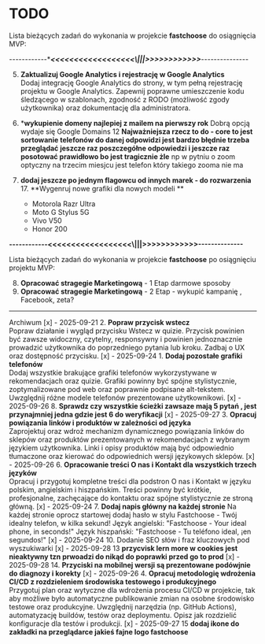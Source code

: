 # TODO

Lista bieżących zadań do wykonania w projekcie **fastchoose** do osiągnięcia MVP:

------------****************<<<<<<<<<<<<<<<<<<\\\|||>>>>>>>>>>>>***************---------------



5. **Zaktualizuj Google Analytics i rejestrację w Google Analytics**  
   Dodaj integrację Google Analytics do strony, w tym pełną rejestrację projektu w Google Analytics. Zapewnij poprawne umieszczenie kodu śledzącego w szablonach, zgodność z RODO (możliwość zgody użytkownika) oraz dokumentację dla administratora.

11. ***wykupienie domeny najlepiej z mailem na pierwszy rok**
    Dobrą opcją wydaje się  Google Domains
12 **Najważniejsza rzecz to do - core to jest sortowanie telefonów do danej odpowidzi jest bardzo błędnie trzeba przeglądać jeszcze raz poszczegółne odpowiedzi i jeszcze raz posotować prawidłowo bo jest tragicznie żle**
    np w pytniu o zoom optyczny na trzecim miesjcu jest telefon który takiego zooma nie ma
    
16. **dodaj jeszcze po jednym flagowcu od innych marek - do rozwarzenia**
    17. **Wygenruj nowe grafiki dla nowych modeli **
    -  Motorola Razr Ultra
    -  Moto G Stylus 5G
    -  Vivo V50
    -  Honor 200

    
**------------<<<<<<<<<<<<<<<<<<\\\|||>>>>>>>>>>>>--------------**

Lista bieżących zadań do wykonania w projekcie **fastchoose** po osiągnięciu projektu MVP:

8. **Opracować stragegie Marketingową** - 1 Etap darmowe sposoby
9. **Opracować stragegie Marketingową** - 2 Etap - wykupić kampanię , Facebook, zeta?

   
-----------------
Archiwum 
[x] - 2025-09-21 2. **Popraw przycisk wstecz**  
   Popraw działanie i wygląd przycisku Wstecz w quizie. Przycisk powinien być zawsze widoczny, czytelny, responsywny i powinien jednoznacznie prowadzić użytkownika do poprzedniego pytania lub kroku. Zadbaj o UX oraz dostępność przycisku.
[x] - 2025-09-24 1. **Dodaj pozostałe grafiki telefonów**  
   Dodaj wszystkie brakujące grafiki telefonów wykorzystywane w rekomendacjach oraz quizie. Grafiki powinny być spójne stylistycznie, zoptymalizowane pod web oraz poprawnie podpisane alt-tekstem. Uwzględnij różne modele telefonów prezentowane użytkownikowi. 
 [x] - 2025-09-26  8. **Sprawdz czy wszystkie ścieżki zawsaze mają 5 pytań , jest przynajmniej jedna gdzie jest 6 do weryfikacji**
 [x] - 2025-09-27  3. **Opracuj powiązania linków i produktów w zależności od języka**  
   Zaprojektuj oraz wdroż mechanizm dynamicznego powiązania linków do sklepów oraz produktów prezentowanych w rekomendacjach z wybranym językiem użytkownika. Linki i opisy produktów mają być odpowiednio tłumaczone oraz kierować do odpowiednich wersji językowych sklepów.
[x] - 2025-09-26   6. **Opracowanie treści O nas i Kontakt dla wszystkich trzech języków**  
   Opracuj i przygotuj kompletne treści dla podstron O nas i Kontakt w języku polskim, angielskim i hiszpańskim. Treści powinny być krótkie, profesjonalne, zachęcające do kontaktu oraz spójne stylistycznie ze stroną główną.
[x] - 2025-09-24   7. **Dodaj napis główny na każdej stronie**
   Na każdej stronie oprocz startowej dodaj hasło w stylu Fastchoose - Twój idealny telefon, w kilka sekund!
   Język angielski: "Fastchoose - Your ideal phone, in seconds!"
   Język hiszpański: "Fastchoose - Tu teléfono ideal, ¡en segundos!"
[x] - 2025-09-24  10. Dodanie SEO słów i fraz kluczowych pod wyszukiwarki 
[x] - 2025-09-28 13 **przycvisk lern more w cookies jest nieaktywny tzn prwoadzi do nikąd do poprawki przed go to prod**
[x] - 2025-09-28  14. **Przyciski na mobilnej wersji są prezentowane podówjnie do diagnozy i korekty**
[x] - 2025-09-26 4. **Opracuj metodologię wdrożenia CI/CD z rozdzieleniem środowiska testowego i produkcyjnego**  
   Przygotuj plan oraz wytyczne dla wdrożenia procesu CI/CD w projekcie, tak aby możliwe było automatyczne publikowanie zmian na osobne środowisko testowe oraz produkcyjne. Uwzględnij narzędzia (np. GitHub Actions), automatyzację buildów, testów oraz deploymentu. Opisz jak rozdzielić konfiguracje dla testów i produkcji.
[x] - 2025-09-27  15 **dodaj ikone do zakładki na przeglądarce jakieś fajne logo fastchoose**
